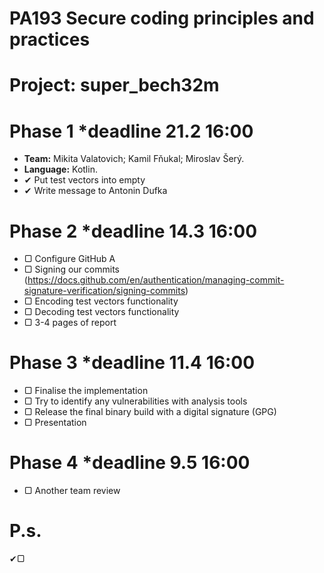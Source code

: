 # PA193 Secure coding principles and practices
# Project: super_bech32m
# Phase 1 *deadline 21.2 16:00
* **Team:** Mikita Valatovich; Kamil Fňukal; Miroslav Šerý.
* **Language:** Kotlin.
* ✔ Put test vectors into empty
* ✔ Write message to Antonin Dufka
# Phase 2 *deadline 14.3 16:00
* ▢ Configure GitHub A
* ▢ Signing our commits (https://docs.github.com/en/authentication/managing-commit-signature-verification/signing-commits)
* ▢ Encoding test vectors functionality
* ▢ Decoding test vectors functionality
* ▢ 3-4 pages of report
# Phase 3 *deadline 11.4 16:00
* ▢ Finalise the implementation
* ▢ Try to identify any vulnerabilities with analysis tools
* ▢ Release the final binary build with a digital signature (GPG)
* ▢ Presentation
# Phase 4 *deadline 9.5 16:00
* ▢ Another team review

# P.s.
✔▢